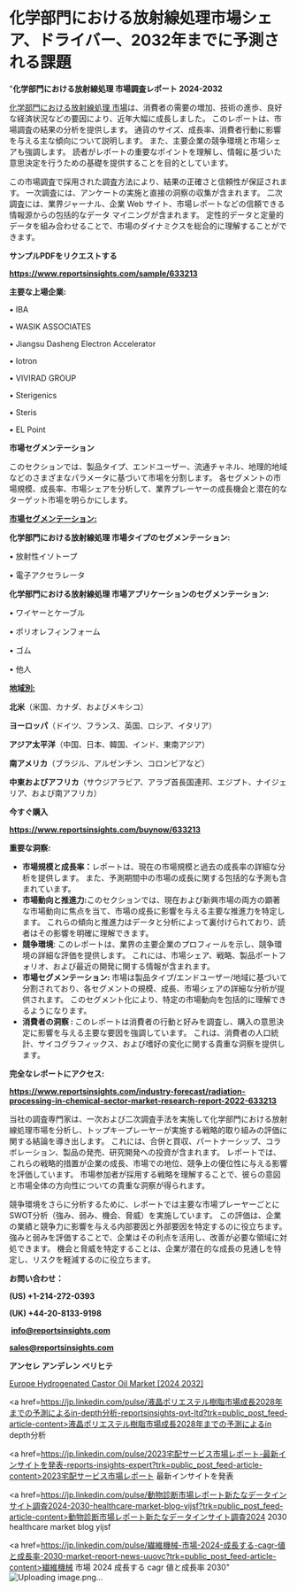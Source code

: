 # 化学部門における放射線処理市場シェア、ドライバー、2032年までに予測される課題

"<strong>化学部門における放射線処理 市場調査レポート 2024-2032</strong>

<a href=https://www.reportsinsights.com/sample/633213>化学部門における放射線処理 市場</a>は、消費者の需要の増加、技術の進歩、良好な経済状況などの要因により、近年大幅に成長しました。 このレポートは、市場調査の結果の分析を提供します。 通貨のサイズ、成長率、消費者行動に影響を与える主な傾向について説明します。 また、主要企業の競争環境と市場シェアも強調します。 読者がレポートの重要なポイントを理解し、情報に基づいた意思決定を行うための基礎を提供することを目的としています。

この市場調査で採用された調査方法により、結果の正確さと信頼性が保証されます。 一次調査には、アンケートの実施と直接の洞察の収集が含まれます。 二次調査には、業界ジャーナル、企業 Web サイト、市場レポートなどの信頼できる情報源からの包括的なデータ マイニングが含まれます。 定性的データと定量的データを組み合わせることで、市場のダイナミクスを総合的に理解することができます。

<strong><b>サンプルPDFをリクエストする</b></strong>

<a href=https://www.reportsinsights.com/sample/633213><strong><u>https://www.reportsinsights.com/sample/633213</u></strong></a>

<strong>主要な上場企業:</strong>

• IBA

• WASIK ASSOCIATES

• Jiangsu Dasheng Electron Accelerator

• Iotron

• VIVIRAD GROUP

• Sterigenics

• Steris

• EL Point

<strong>市場セグメンテーション</strong>

このセクションでは、製品タイプ、エンドユーザー、流通チャネル、地理的地域などのさまざまなパラメータに基づいて市場を分割します。 各セグメントの市場規模、成長率、市場シェアを分析して、業界プレーヤーの成長機会と潜在的なターゲット市場を明らかにします。

<strong><u>市場セグメンテーション</u></strong><strong><u>:</u></strong>

<strong>化学部門における放射線処理 市場タイプのセグメンテーション:</strong>

• 放射性イソトープ

• 電子アクセラレータ

<strong>化学部門における放射線処理 市場アプリケーションのセグメンテーション:</strong>

• ワイヤーとケーブル

• ポリオレフィンフォーム

• ゴム

• 他人

<strong><u>地域別</u></strong><strong><u>:</u></strong>

<strong>北米</strong>（米国、カナダ、およびメキシコ）

<strong>ヨーロッパ</strong>（ドイツ、フランス、英国、ロシア、イタリア）

<strong>アジア太平洋</strong>（中国、日本、韓国、インド、東南アジア）

<strong>南アメリカ</strong>（ブラジル、アルゼンチン、コロンビアなど）

<strong>中東およびアフリカ</strong>（サウジアラビア、アラブ首長国連邦、エジプト、ナイジェリア、および南アフリカ）

<strong>今すぐ購入</strong>

<a href=https://www.reportsinsights.com/buynow/633213><strong><u>https://www.reportsinsights.com/buynow/633213</u></strong></a>

<strong>重要な洞察:</strong>
<ul>
  <li><strong>市場規模と成長率：</strong>レポートは、現在の市場規模と過去の成長率の詳細な分析を提供します。 また、予測期間中の市場の成長に関する包括的な予測も含まれています。</li>
  <li><strong>市場動向と推進力:</strong>このセクションでは、現在および新興市場の両方の顕著な市場動向に焦点を当て、市場の成長に影響を与える主要な推進力を特定します。 これらの傾向と推進力はデータと分析によって裏付けられており、読者はその影響を明確に理解できます。</li>
  <li><strong>競争環境</strong>: このレポートは、業界の主要企業のプロフィールを示し、競争環境の詳細な評価を提供します。 これには、市場シェア、戦略、製品ポートフォリオ、および最近の開発に関する情報が含まれます。</li>
  <li><strong>市場セグメンテーション: </strong>市場は製品タイプ/エンドユーザー/地域に基づいて分割されており、各セグメントの規模、成長、市場シェアの詳細な分析が提供されます。 このセグメント化により、特定の市場動向を包括的に理解できるようになります。</li>
  <li><strong>消費者の洞察 : </strong>このレポートは消費者の行動と好みを調査し、購入の意思決定に影響を与える主要な要因を強調しています。 これは、消費者の人口統計、サイコグラフィックス、および嗜好の変化に関する貴重な洞察を提供します。</li>
</ul>
<strong>完全なレポートにアクセス:</strong>

<a href=https://www.reportsinsights.com/industry-forecast/radiation-processing-in-chemical-sector-market-research-report-2022-633213><strong><u><b>https://www.reportsinsights.com/industry-forecast/radiation-processing-in-chemical-sector-market-research-report-2022-633213</b></u></strong></a>

当社の調査専門家は、一次および二次調査手法を実施して化学部門における放射線処理市場を分析し、トップキープレーヤーが実施する戦略的取り組みの評価に関する結論を導き出します。 これには、合併と買収、パートナーシップ、コラボレーション、製品の発売、研究開発への投資が含まれます。 レポートでは、これらの戦略的措置が企業の成長、市場での地位、競争上の優位性に与える影響を評価しています。 市場参加者が採用する戦略を理解することで、彼らの意図と市場全体の方向性についての貴重な洞察が得られます。

競争環境をさらに分析するために、レポートでは主要な市場プレーヤーごとにSWOT分析（強み、弱み、機会、脅威）を実施しています。 この評価は、企業の業績と競争力に影響を与える内部要因と外部要因を特定するのに役立ちます。 強みと弱みを評価することで、企業はその利点を活用し、改善が必要な領域に対処できます。 機会と脅威を特定することは、企業が潜在的な成長の見通しを特定し、リスクを軽減するのに役立ちます。

<strong>お問い合わせ：</strong>

<strong>(US) +1-214-272-0393</strong>

<strong>(UK) +44-20-8133-9198</strong>

<strong> </strong><a href=info@reportsinsights.com><strong><u>info@reportsinsights.com</u></strong></a>

<a href=sales@reportsinsights.com><strong><u>sales@reportsinsights.com</u></strong></a>

<strong>アンセレ アンデレン ベリヒテ</strong>

<a href=https://www.linkedin.com/pulse/europe-hydrogenated-castor-oil-markets-2024-comprehensive-qujaf/>Europe Hydrogenated Castor Oil Market [2024 2032]</a>

<a href=https://jp.linkedin.com/pulse/液晶ポリエステル樹脂市場成長2028年までの予測によるin-depth分析-reportsinsights-pvt-ltd?trk=public_post_feed-article-content>液晶ポリエステル樹脂市場成長2028年までの予測によるin depth分析</a>

<a href=https://jp.linkedin.com/pulse/2023宅配サービス市場レポート-最新インサイトを発表-reports-insights-expert?trk=public_post_feed-article-content>2023宅配サービス市場レポート 最新インサイトを発表</a>

<a href=https://jp.linkedin.com/pulse/動物診断市場レポート新たなデータインサイト調査2024-2030-healthcare-market-blog-yijsf?trk=public_post_feed-article-content>動物診断市場レポート新たなデータインサイト調査2024 2030 healthcare market blog yijsf</a>

<a href=https://jp.linkedin.com/pulse/繊維機械-市場-2024-成長する-cagr-値と成長率-2030-market-report-news-uuovc?trk=public_post_feed-article-content>繊維機械 市場 2024 成長する cagr 値と成長率 2030</a>"
![Uploading image.png…]()
